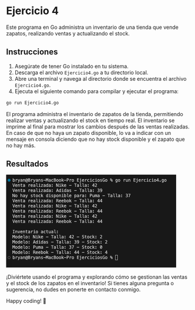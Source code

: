 # Ejercicio 4

Este programa en Go administra un inventario de una tienda que vende zapatos, realizando ventas y actualizando el stock.

## Instrucciones

1. Asegúrate de tener Go instalado en tu sistema.
2. Descarga el archivo `Ejercicio4.go` a tu directorio local.
3. Abre una terminal y navega al directorio donde se encuentra el archivo `Ejercicio4.go`.
4. Ejecuta el siguiente comando para compilar y ejecutar el programa:

```bash
go run Ejercicio4.go
```

El programa administra el inventario de zapatos de la tienda, permitiendo realizar ventas y actualizando el stock en tiempo real. El inventario se imprime al final para mostrar los cambios después de las ventas realizadas. En caso de que no haya un zapato disponible, lo va a indicar con un mensaje en consola diciendo que no hay stock disponible y el zapato que no hay más.

## Resultados

![Screenshot (160)](https://github.com/Bryancampos20/LenguajesDeProgramacion/blob/main/Recursos/Go/Ejercicio4.png)

¡Diviértete usando el programa y explorando cómo se gestionan las ventas y el stock de los zapatos en el inventario! Si tienes alguna pregunta o sugerencia, no dudes en ponerte en contacto conmigo.

Happy coding! 🚀